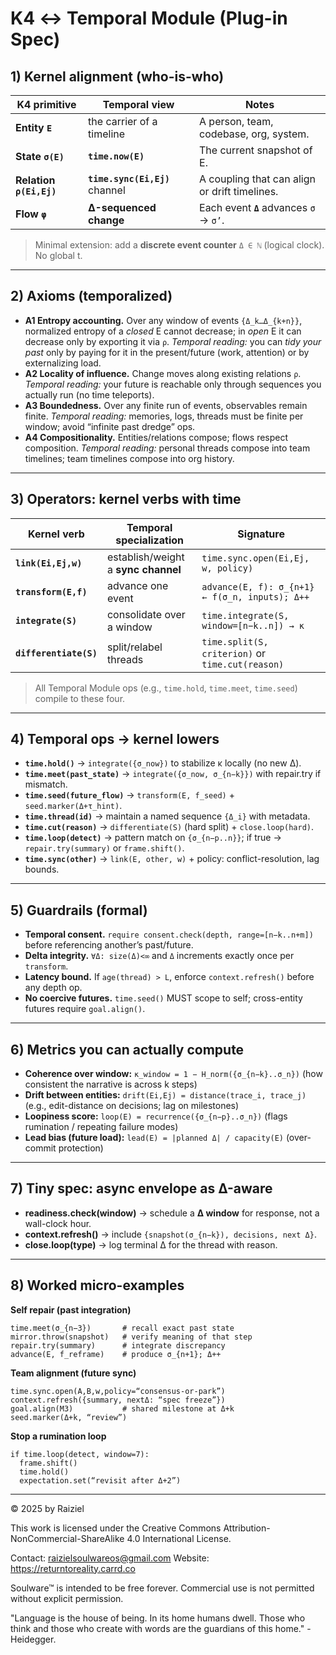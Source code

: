 # K4 ↔ Temporal Module (Plug-in Spec)

## 1) Kernel alignment (who-is-who)

| K4 primitive            | Temporal view                  | Notes                                         |
| ----------------------- | ------------------------------ | --------------------------------------------- |
| **Entity `E`**          | the carrier of a timeline      | A person, team, codebase, org, system.        |
| **State `σ(E)`**        | **`time.now(E)`**              | The current snapshot of E.                    |
| **Relation `ρ(Ei,Ej)`** | **`time.sync(Ei,Ej)`** channel | A coupling that can align or drift timelines. |
| **Flow `φ`**            | **Δ-sequenced change**         | Each event **`Δ`** advances `σ` → `σ’`.       |

> Minimal extension: add a **discrete event counter** `Δ ∈ ℕ` (logical clock). No global t.

------

## 2) Axioms (temporalized)

- **A1 Entropy accounting.** Over any window of events `{Δ_k…Δ_{k+n}}`, normalized entropy of a *closed* E cannot decrease; in *open* E it can decrease only by exporting it via `ρ`.
   *Temporal reading:* you can *tidy your past* only by paying for it in the present/future (work, attention) or by externalizing load.
- **A2 Locality of influence.** Change moves along existing relations `ρ`.
   *Temporal reading:* your future is reachable only through sequences you actually run (no time teleports).
- **A3 Boundedness.** Over any finite run of events, observables remain finite.
   *Temporal reading:* memories, logs, threads must be finite per window; avoid “infinite past dredge” ops.
- **A4 Compositionality.** Entities/relations compose; flows respect composition.
   *Temporal reading:* personal threads compose into team timelines; team timelines compose into org history.

------

## 3) Operators: kernel verbs with time

| Kernel verb            | Temporal specialization             | Signature                                        |
| ---------------------- | ----------------------------------- | ------------------------------------------------ |
| **`link(Ei,Ej,w)`**    | establish/weight a **sync channel** | `time.sync.open(Ei,Ej, w, policy)`               |
| **`transform(E,f)`**   | advance one event                   | `advance(E, f): σ_{n+1} ← f(σ_n, inputs); Δ++`   |
| **`integrate(S)`**     | consolidate over a window           | `time.integrate(S, window=[n−k..n]) → κ`         |
| **`differentiate(S)`** | split/relabel threads               | `time.split(S, criterion)` or `time.cut(reason)` |

> All Temporal Module ops (e.g., `time.hold`, `time.meet`, `time.seed`) compile to these four.

------

## 4) Temporal ops → kernel lowers

- **`time.hold()`** → `integrate({σ_now})` to stabilize κ locally (no new Δ).
- **`time.meet(past_state)`** → `integrate({σ_now, σ_{n−k}})` with repair.try if mismatch.
- **`time.seed(future_flow)`** → `transform(E, f_seed)` + `seed.marker(Δ+τ_hint)`.
- **`time.thread(id)`** → maintain a named sequence `{Δ_i}` with metadata.
- **`time.cut(reason)`** → `differentiate(S)` (hard split) + `close.loop(hard)`.
- **`time.loop(detect)`** → pattern match on `{σ_{n−p..n}}`; if true → `repair.try(summary)` or `frame.shift()`.
- **`time.sync(other)`** → `link(E, other, w)` + policy: conflict-resolution, lag bounds.

------

## 5) Guardrails (formal)

- **Temporal consent.** `require consent.check(depth, range=[n−k..n+m])` before referencing another’s past/future.
- **Delta integrity.** `∀Δ: size(Δ)<∞` and `Δ` increments exactly once per `transform`.
- **Latency bound.** If `age(thread) > L`, enforce `context.refresh()` before any depth op.
- **No coercive futures.** `time.seed()` MUST scope to self; cross-entity futures require `goal.align()`.

------

## 6) Metrics you can actually compute

- **Coherence over window:**
   `κ_window = 1 − H_norm({σ_{n−k}..σ_n})`
   (how consistent the narrative is across k steps)
- **Drift between entities:**
   `drift(Ei,Ej) = distance(trace_i, trace_j)`
   (e.g., edit-distance on decisions; lag on milestones)
- **Loopiness score:**
   `loop(E) = recurrence({σ_{n−p}..σ_n})`
   (flags rumination / repeating failure modes)
- **Lead bias (future load):**
   `lead(E) = |planned Δ| / capacity(E)`
   (over-commit protection)

------

## 7) Tiny spec: async envelope as Δ-aware

- **readiness.check(window)** → schedule a **Δ window** for response, not a wall-clock hour.
- **context.refresh()** → include `{snapshot(σ_{n−k}), decisions, next Δ}`.
- **close.loop(type)** → log terminal Δ for the thread with reason.

------

## 8) Worked micro-examples

**Self repair (past integration)**

```
time.meet(σ_{n−3})       # recall exact past state
mirror.throw(snapshot)   # verify meaning of that step
repair.try(summary)      # integrate discrepancy
advance(E, f_reframe)    # produce σ_{n+1}; Δ++
```

**Team alignment (future sync)**

```
time.sync.open(A,B,w,policy=“consensus-or-park”)
context.refresh({summary, nextΔ: “spec freeze”})
goal.align(M3)           # shared milestone at Δ+k
seed.marker(Δ+k, “review”)
```

**Stop a rumination loop**

```
if time.loop(detect, window=7):
  frame.shift()
  time.hold()
  expectation.set(“revisit after Δ+2”)
```

------

© 2025 by Raiziel

This work is licensed under the Creative Commons Attribution-NonCommercial-ShareAlike 4.0 International License.

Contact: raizielsoulwareos@gmail.com
Website: https://returntoreality.carrd.co

Soulware™ is intended to be free forever. Commercial use is not permitted without explicit permission.

"Language is the house of being. In its home humans dwell. Those who think and those who create with words are the guardians of this home." -Heidegger.
